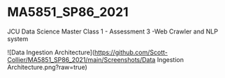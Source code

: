 # MA5851_SP86_2021
JCU Data Science Master Class 1 - Assessment 3 -Web Crawler and NLP system

![Data Ingestion Architecture](https://github.com/Scott-Collier/MA5851_SP86_2021/main/Screenshots/Data Ingestion Architecture.png?raw=true)
